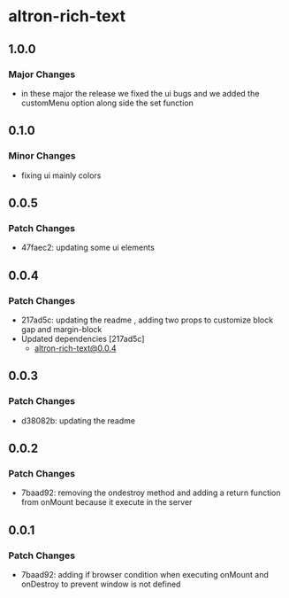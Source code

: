 # altron-rich-text

## 1.0.0

### Major Changes

- in these major the release we fixed the ui bugs and we added the customMenu option along side the set function

## 0.1.0

### Minor Changes

- fixing ui mainly colors

## 0.0.5

### Patch Changes

- 47faec2: updating some ui elements

## 0.0.4

### Patch Changes

- 217ad5c: updating the readme , adding two props to customize block gap and margin-block
- Updated dependencies [217ad5c]
  - altron-rich-text@0.0.4

## 0.0.3

### Patch Changes

- d38082b: updating the readme

## 0.0.2

### Patch Changes

- 7baad92: removing the ondestroy method and adding a return function from onMount because it execute in the server

## 0.0.1

### Patch Changes

- 7baad92: adding if browser condition when executing onMount and onDestroy to prevent window is not defined
